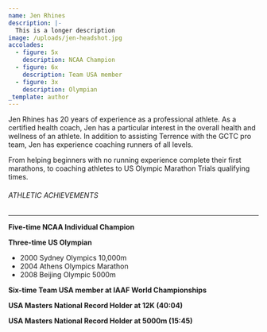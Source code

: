 ```yaml
---
name: Jen Rhines
description: |-
  This is a longer description
image: /uploads/jen-headshot.jpg
accolades:
  - figure: 5x
    description: NCAA Champion
  - figure: 6x
    description: Team USA member
  - figure: 3x
    description: Olympian
_template: author
---
```


Jen Rhines has 20 years of experience as a professional athlete. As a certified health coach, Jen has a particular interest in the overall health and wellness of an athlete. In addition to assisting Terrence with the GCTC pro team, Jen has experience coaching runners of all levels.

From helping beginners with no running experience complete their first marathons, to coaching athletes to US Olympic Marathon Trials qualifying times.

###### ATHLETIC ACHIEVEMENTS

---

**Five-time NCAA Individual Champion**

**Three-time US Olympian**

- 2000 Sydney Olympics 10,000m
- 2004 Athens Olympics Marathon
- 2008 Beijing Olympic 5000m

**Six-time Team USA member at IAAF World Championships**

**USA Masters National Record Holder at 12K (40:04)**

**USA Masters National Record Holder at 5000m (15:45)**
